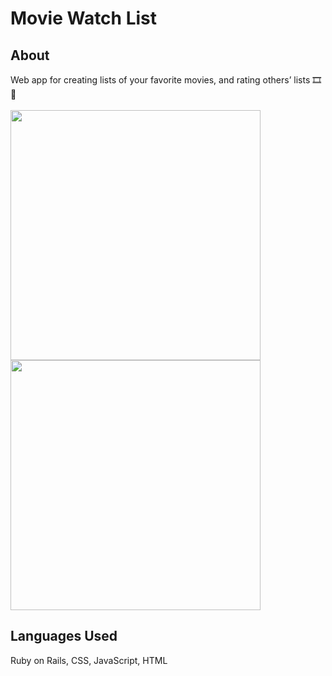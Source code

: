 # Movie Watch List

## About 
Web app for creating lists of your favorite movies, and rating others’ lists 🎞️🍿
<br>
<br>
<nobr><img width="400px" src="https://user-images.githubusercontent.com/114258514/225235573-e5acb161-9b79-4877-a72e-a1ace844cf3c.gif"></nobr>
<nobr><img width="400px" src="https://user-images.githubusercontent.com/114258514/225235620-fd49a293-f817-498d-9142-999d9be9a157.gif"></nobr>

## Languages Used
Ruby on Rails, CSS, JavaScript, HTML
